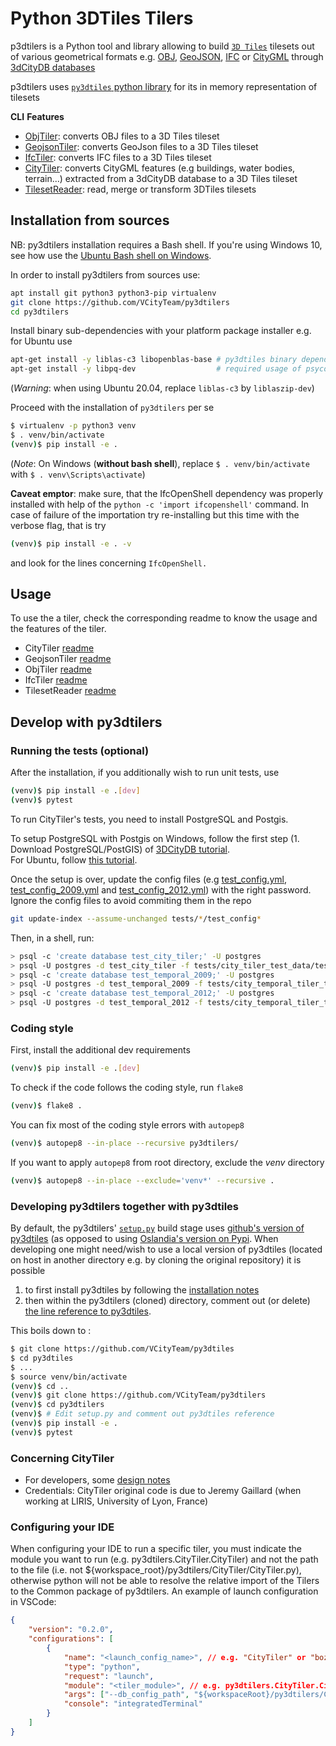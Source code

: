 # Python 3DTiles Tilers

p3dtilers is a Python tool and library allowing to build [`3D Tiles`](https://github.com/AnalyticalGraphicsInc/3d-tiles) tilesets out of various geometrical formats e.g. [OBJ](https://en.wikipedia.org/wiki/Wavefront_.obj_file), [GeoJSON](https://en.wikipedia.org/wiki/GeoJSON), [IFC](https://en.wikipedia.org/wiki/Industry_Foundation_Classes) or [CityGML](https://en.wikipedia.org/wiki/CityGML) through [3dCityDB databases](https://3dcitydb-docs.readthedocs.io/en/release-v4.2.3/)

p3dtilers uses [`py3dtiles` python library](https://gitlab.com/Oslandia/py3dtiles) for its in memory representation of tilesets

**CLI** **Features**

* [ObjTiler](./py3dtilers/ObjTiler): converts OBJ files to a 3D Tiles tileset
* [GeojsonTiler](./py3dtilers/GeojsonTiler): converts GeoJson files to a 3D Tiles tileset
* [IfcTiler](./py3dtilers/IfcTiler): converts IFC files to a 3D Tiles tileset
* [CityTiler](./py3dtilers/CityTiler): converts CityGML features (e.g buildings, water bodies, terrain...) extracted from a 3dCityDB database to a 3D Tiles tileset
* [TilesetReader](./py3dtilers/TilesetReader): read, merge or transform 3DTiles tilesets

## Installation from sources

NB: py3dtilers installation requires a Bash shell. If you're using Windows 10, see how use the [Ubuntu Bash shell on Windows](https://www.howtogeek.com/249966/how-to-install-and-use-the-linux-bash-shell-on-windows-10/).

In order to install py3dtilers from sources use:

```bash
apt install git python3 python3-pip virtualenv
git clone https://github.com/VCityTeam/py3dtilers
cd py3dtilers
```

Install binary sub-dependencies with your platform package installer e.g. for Ubuntu use

```bash
apt-get install -y liblas-c3 libopenblas-base # py3dtiles binary dependencies
apt-get install -y libpq-dev                  # required usage of psycopg2 within py3dtilers
```

(_Warning_: when using Ubuntu 20.04, replace `liblas-c3` by `liblaszip-dev`)

Proceed with the installation of `py3dtilers` per se

```bash
$ virtualenv -p python3 venv
$ . venv/bin/activate
(venv)$ pip install -e .
```

(_Note_: On Windows (__without bash shell__), replace `$ . venv/bin/activate` with `$ . venv\Scripts\activate`)

**Caveat emptor**: make sure, that the IfcOpenShell dependency was properly installed with help of the `python -c 'import ifcopenshell'` command. In case
of failure of the importation try re-installing but this time with the verbose
flag, that is try

```bash
(venv)$ pip install -e . -v
```

and look for the lines concerning `IfcOpenShell.`

## Usage

To use the a tiler, check the corresponding readme to know the usage and the features of the tiler.

* CityTiler [readme](py3dtilers/CityTiler/README.md)
* GeojsonTiler [readme](py3dtilers/GeojsonTiler/README.md)
* ObjTiler [readme](py3dtilers/ObjTiler/README.md)
* IfcTiler [readme](py3dtilers/IfcTiler/README.md)
* TilesetReader [readme](py3dtilers/TilesetReader/README.md)

## Develop with py3dtilers

### Running the tests (optional)

After the installation, if you additionally wish to run unit tests, use

```bash
(venv)$ pip install -e .[dev]
(venv)$ pytest
```

To run CityTiler's tests, you need to install PostgreSQL and Postgis.

To setup PostgreSQL with Postgis on Windows, follow the first step (1. Download PostgreSQL/PostGIS) of [3DCityDB tutorial](https://github.com/VCityTeam/UD-SV/blob/master/ImplementationKnowHow/PostgreSQL_for_cityGML.md#1-download-postgresqlpostgis).  
For Ubuntu, follow [this tutorial](https://github.com/VCityTeam/UD-SV/blob/master/Install/Setup_PostgreSQL_PostGIS_Ubuntu.md).

Once the setup is over, update the config files (e.g [test_config.yml](tests/city_tiler_test_data/test_config.yml), [test_config_2009.yml](tests/city_temporal_tiler_test_data/test_config_2009.yml) and [test_config_2012.yml](tests/city_temporal_tiler_test_data/test_config_2012.yml)) with the right password. Ignore the config files to avoid commiting them in the repo

```bash
git update-index --assume-unchanged tests/*/test_config*
```

Then, in a shell, run:

```bash
> psql -c 'create database test_city_tiler;' -U postgres
> psql -U postgres -d test_city_tiler -f tests/city_tiler_test_data/test_data.sql
> psql -c 'create database test_temporal_2009;' -U postgres
> psql -U postgres -d test_temporal_2009 -f tests/city_temporal_tiler_test_data/test_data_temporal_2009.sql
> psql -c 'create database test_temporal_2012;' -U postgres
> psql -U postgres -d test_temporal_2012 -f tests/city_temporal_tiler_test_data/test_data_temporal_2012.sql
```

### Coding style

First, install the additional dev requirements

```bash
(venv)$ pip install -e .[dev]
```

To check if the code follows the coding style, run `flake8`

```bash
(venv)$ flake8 .
```

You can fix most of the coding style errors with `autopep8`

```bash
(venv)$ autopep8 --in-place --recursive py3dtilers/
```

If you want to apply `autopep8` from root directory, exclude the _venv_ directory

```bash
(venv)$ autopep8 --in-place --exclude='venv*' --recursive .
```

### Developing py3dtilers together with py3dtiles

By default, the py3dtilers' [`setup.py`](https://github.com/VCityTeam/py3dtilers/blob/master/setup.py#L30) build stage uses [github's version of py3dtiles](https://github.com/VCityTeam/py3dtiles) (as opposed to using [Oslandia's version on Pypi](https://pypi.org/project/py3dtiles/).
When developing one might need/wish to use a local version of py3dtiles (located on host in another directory e.g. by cloning the original repository) it is possible

 1. to first install py3dtiles by following the [installation notes](https://github.com/Oslandia/py3dtiles/blob/master/docs/install.rst)
 2. then within the py3dtilers (cloned) directory, comment out (or delete) [the line reference to py3dtiles](https://github.com/VCityTeam/py3dtilers/blob/master/setup.py#L30).

This boils down to :

```bash
$ git clone https://github.com/VCityTeam/py3dtiles
$ cd py3dtiles
$ ...
$ source venv/bin/activate
(venv)$ cd ..
(venv)$ git clone https://github.com/VCityTeam/py3dtilers
(venv)$ cd py3dtilers
(venv)$ # Edit setup.py and comment out py3dtiles reference
(venv)$ pip install -e .
(venv)$ pytest
```

### Concerning CityTiler

* For developers, some [design notes](docs/Doc/CityTilerDesignNotes.md)
* Credentials: CityTiler original code is due to Jeremy Gaillard (when working at LIRIS, University of Lyon, France)

### Configuring your IDE

When configuring your IDE to run a specific tiler, you must indicate the module you want to run (e.g. py3dtilers.CityTiler.CityTiler) and not the path to the file (i.e. not ${workspace_root}/py3dtilers/CityTiler/CityTiler.py), otherwise python will not be able to resolve the relative import of the Tilers to the Common package of py3dtilers. An example of launch configuration in VSCode:

```json
{
    "version": "0.2.0",
    "configurations": [
        {
            "name": "<launch_config_name>", // e.g. "CityTiler" or "bozo"
            "type": "python",
            "request": "launch",
            "module": "<tiler_module>", // e.g. py3dtilers.CityTiler.CityTiler
            "args": ["--db_config_path", "${workspaceRoot}/py3dtilers/CityTiler/<my_config_file.yml>"],
            "console": "integratedTerminal"
        }
    ]
}
```
